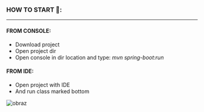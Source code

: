 ### HOW TO START 🔨:
---
#### FROM CONSOLE: 
- Download project
- Open project dir
- Open console in dir location and type: *mvn spring-boot:run*
#### FROM IDE: 
- Open project with IDE
- And run class marked bottom


![obraz](https://user-images.githubusercontent.com/42815359/162752847-4599a3e6-d236-4402-9004-f7f52658f529.png)


